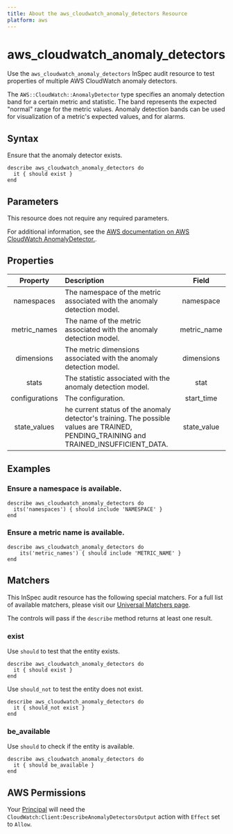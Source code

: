```yaml
---
title: About the aws_cloudwatch_anomaly_detectors Resource
platform: aws
---
```


# aws_cloudwatch_anomaly_detectors

Use the `aws_cloudwatch_anomaly_detectors` InSpec audit resource to test properties of multiple AWS CloudWatch anomaly detectors.

The `AWS::CloudWatch::AnomalyDetector` type specifies an anomaly detection band for a certain metric and statistic. The band represents the expected "normal" range for the metric values. Anomaly detection bands can be used for visualization of a metric's expected values, and for alarms.

## Syntax

Ensure that the anomaly detector exists.

    describe aws_cloudwatch_anomaly_detectors do
      it { should exist }
    end

## Parameters

This resource does not require any required parameters.

For additional information, see the [AWS documentation on AWS CloudWatch AnomalyDetector.](https://docs.aws.amazon.com/AWSCloudFormation/latest/UserGuide/aws-resource-cloudwatch-anomalydetector.html).

## Properties

| Property  | Description | Field |
| :---: | :--- | :---: |
| namespaces | The namespace of the metric associated with the anomaly detection model. | namespace |
| metric_names | The name of the metric associated with the anomaly detection model. | metric_name |
| dimensions | The metric dimensions associated with the anomaly detection model. | dimensions |
| stats | The statistic associated with the anomaly detection model. | stat |
| configurations | The configuration. | start_time |
| state_values | he current status of the anomaly detector's training. The possible values are TRAINED, PENDING_TRAINING and TRAINED_INSUFFICIENT_DATA. | state_value |

## Examples

### Ensure a namespace is available.

    describe aws_cloudwatch_anomaly_detectors do
      its('namespaces') { should include 'NAMESPACE' }
    end

### Ensure a metric name is available.

    describe aws_cloudwatch_anomaly_detectors do
        its('metric_names') { should include 'METRIC_NAME' }
    end

## Matchers

This InSpec audit resource has the following special matchers. For a full list of available matchers, please visit our [Universal Matchers page](https://www.inspec.io/docs/reference/matchers/).

The controls will pass if the `describe` method returns at least one result.

### exist

Use `should` to test that the entity exists.

    describe aws_cloudwatch_anomaly_detectors do
      it { should exist }
    end

Use `should_not` to test the entity does not exist.

    describe aws_cloudwatch_anomaly_detectors do
      it { should_not exist }
    end

### be_available

Use `should` to check if the entity is available.

    describe aws_cloudwatch_anomaly_detectors do
      it { should be_available }
    end

## AWS Permissions

Your [Principal](https://docs.aws.amazon.com/IAM/latest/UserGuide/intro-structure.html#intro-structure-principal) will need the `CloudWatch:Client:DescribeAnomalyDetectorsOutput` action with `Effect` set to `Allow`.
